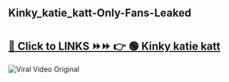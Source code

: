 
 ## Kinky_katie_katt-Only-Fans-Leaked

# <h2><a href="https://clipsfans.com/Kinky_katie_katt&ref=git">🔗 Click to LINKS ⏩⏩ 👉 🟢 Kinky katie katt </a></h2>

<a href="https://clipsfans.com/Kinky_katie_katt&ref=git" rel="nofollow" data-target="animated-image.originalLink"><img src="https://i.ibb.co.com/xMMVF88/686577567.gif" alt="Viral Video Original" style="max-width: 100%; display: inline-block;" data-target="animated-image.originalImage"></a>
